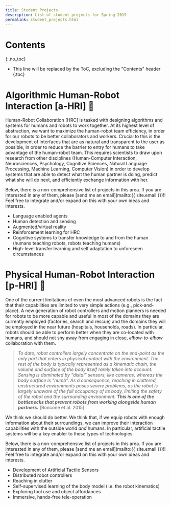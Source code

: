 ```yaml
---
title: Student Projects
description: List of student projects for Spring 2019
permalink: student_projects.html
---
```


# Contents
{:.no_toc}

* This line will be replaced by the ToC, excluding the "Contents" header
{:toc}


# Algorithmic Human-Robot Interaction [a-HRI] :robot:

Human-Robot Collaboration [HRC] is tasked with designing algorithms and systems for humans and robots to work together. At its highest level of abstraction, we want to maximize the human-robot team efficiency, in order for our robots to be better collaborators and workers. Crucial to this is the development of interfaces that are as natural and transparent to the user as possible, in order to reduce the barrier to entry for humans to take advantage of the human-robot team. This requires scientists to draw upon research from other disciplines (Human-Computer Interaction, Neurosciences, Psychology, Cognitive Sciences, Natural Language Processing, Machine Learning, Computer Vision) in order to develop systems that are able to detect what the human partner is doing, predict what she will do next, and efficiently exchange information with her.

Below, there is a non-comprehensive list of projects in this area. If you are interested in any of them, please [send me an email](mailto:{{ site.email }})!! Feel free to integrate and/or expand on this with your own ideas and interests.

 * Language enabled agents
 * Human detection and sensing
 * Augmented/virtual reality
 * Reinforcement learning for HRC
 * Cognitive systems to transfer knowledge to and from the human (humans teaching robots, robots teaching humans)
 * High-level transfer learning and self adaptation to unforeseen circumstances

# Physical Human-Robot Interaction [p-HRI] :robot:

One of the current limitations of even the most advanced robots is the fact that their capabilities are limited to very simple actions (e.g., pick-and-place).  A new generation of robot controllers and motion planners is needed for robots to be more capable and useful in most of the domains they are currently employed (factories, search and rescue) and the domains they will be employed in the near future (hospitals, households, roads).
In particular, robots should be able to perform better when they are co-located with humans, and should not shy away from engaging in close, _elbow-to-elbow_ collaboration with them.

> *To date, robot controllers largely concentrate on the end-point as the only part that enters in physical contact with the environment. The rest of the body is typically represented as a kinematic chain, the volume and surface of the body itself rarely taken into account. Sensing is dominated by “distal” sensors, like cameras, whereas the body surface is “numb”. As a consequence, reaching in cluttered, unstructured environments poses severe problems, as the robot is largely unaware of the full occupancy of its body, limiting the safety of the robot and the surrounding environment. **This is one of the bottlenecks that prevent robots from working alongside human partners.*** [Roncone et al. 2015]

We think we should do better. We think that, if we equip robots with enough information about their surroundings, we can improve their interaction capabilities with the outside world _and_ humans. In particular, artificial tactile systems will be a key enabler to these types of technologies.

Below, there is a non-comprehensive list of projects in this area. If you are interested in any of them, please [send me an email](mailto:{{ site.email }})!! Feel free to integrate and/or expand on this with your own ideas and interests.

 * Development of Artificial Tactile Sensors
 * Distributed robot controllers
 * Reaching in clutter
 * Self-supervised learning of the body model (i.e. the robot kinematics)
 * Exploring tool use and object affordances
 * Immersive, hands-free tele-operation

